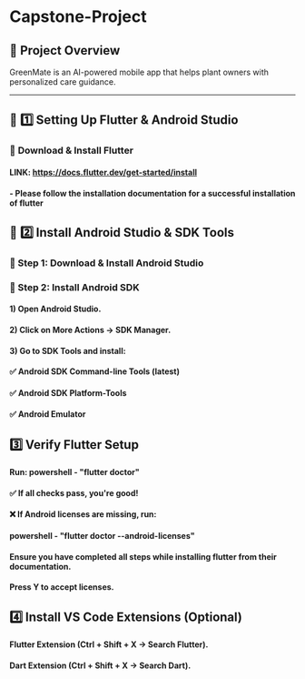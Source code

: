 # Capstone-Project
 
## 📌 Project Overview
GreenMate is an AI-powered mobile app that helps plant owners with personalized care guidance.

---

## **🚀 1️⃣ Setting Up Flutter & Android Studio**
### 🔹 **Download & Install Flutter**
#### LINK: https://docs.flutter.dev/get-started/install
#### - Please follow the installation documentation for a successful installation of flutter


## 🚀 2️⃣ Install Android Studio & SDK Tools

### 🔹 Step 1: Download & Install Android Studio

### 🔹 Step 2: Install Android SDK
#### 1) Open Android Studio.
#### 2) Click on More Actions → SDK Manager.
#### 3) Go to SDK Tools and install:
#### ✅ Android SDK Command-line Tools (latest)
#### ✅ Android SDK Platform-Tools
#### ✅ Android Emulator

 ## 3️⃣ Verify Flutter Setup
#### Run: powershell -  "flutter doctor"
#### ✅ If all checks pass, you're good!
#### ❌ If Android licenses are missing, run:
#### powershell  - "flutter doctor --android-licenses" 
#### Ensure you have completed all steps while installing flutter from their documentation.
#### Press Y to accept licenses.

## 4️⃣ Install VS Code Extensions (Optional)
#### Flutter Extension (Ctrl + Shift + X → Search Flutter).
#### Dart Extension (Ctrl + Shift + X → Search Dart).